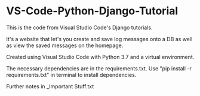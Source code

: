 # VS-Code-Python-Django-Tutorial
This is the code from Visual Studio Code's Django tutorials. 

It's a website that let's you create and save log messages onto a DB as well as view the saved messages on the homepage.

Created using Visual Studio Code with Python 3.7 and a virtual environment.

The necessary dependencies are in the requirements.txt. Use "pip install -r requirements.txt" in terminal to install dependencies.

Further notes in _Important Stuff.txt
